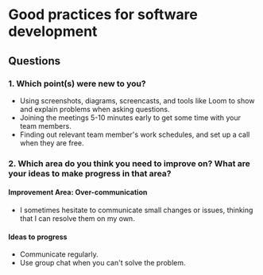 # Good practices for software development

## Questions

### 1. Which point(s) were new to you?

- Using screenshots, diagrams, screencasts, and tools like Loom to show and explain problems when asking questions. 
 - Joining the meetings 5-10 minutes early to get some time with your team members.
- Finding out relevant team member's work schedules, and set up a call when they are free.

### 2. Which area do you think you need to improve on? What are your ideas to make progress in that area?

#### Improvement Area: Over-communication 

- I sometimes hesitate to communicate small changes or issues, thinking that I can resolve them on my own. 

#### Ideas to progress

- Communicate regularly.
- Use group chat when you can't solve the problem.